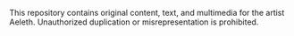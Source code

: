 This repository contains original content, text, and multimedia for the artist Aeleth. Unauthorized duplication or misrepresentation is prohibited.
